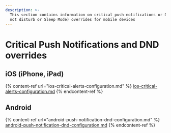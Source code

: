 ```yaml
---
description: >-
  This section contains information on critical push notifications or DND (do
  not disturb or Sleep Mode) overrides for mobile devices
---
```


# Critical Push Notifications and DND overrides

## iOS (iPhone, iPad)

{% content-ref url="ios-critical-alerts-configuration.md" %}
[ios-critical-alerts-configuration.md](ios-critical-alerts-configuration.md)
{% endcontent-ref %}

## Android

{% content-ref url="android-push-notification-dnd-configuration.md" %}
[android-push-notification-dnd-configuration.md](android-push-notification-dnd-configuration.md)
{% endcontent-ref %}

